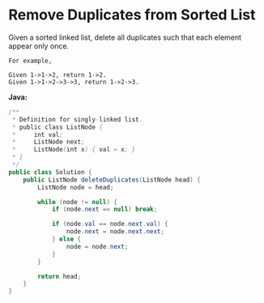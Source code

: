 # Remove Duplicates from Sorted List

Given a sorted linked list, delete all duplicates such that each element appear only once.

    For example,

    Given 1->1->2, return 1->2.
    Given 1->1->2->3->3, return 1->2->3.

**Java:**
```java
/**
 * Definition for singly-linked list.
 * public class ListNode {
 *     int val;
 *     ListNode next;
 *     ListNode(int x) { val = x; }
 * }
 */
public class Solution {
    public ListNode deleteDuplicates(ListNode head) {
        ListNode node = head;

        while (node != null) {
            if (node.next == null) break;

            if (node.val == node.next.val) {
                node.next = node.next.next;
            } else {
                node = node.next;
            }
        }

        return head;
    }
}
```
